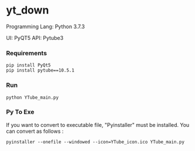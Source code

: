 # yt_down

Programming Lang: Python 3.7.3

UI: PyQT5
API: Pytube3

### Requirements
```
pip install PyQt5
pip install pytube==10.5.1
```
### Run
```
python YTube_main.py
```
### Py To Exe
If you want to convert to executable file, "Pyinstaller" must be installed.
You can convert as follows : 
```
pyinstaller --onefile --windowed --icon=YTube_icon.ico YTube_main.py
```

